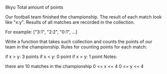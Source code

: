8kyu Total amount of points

Our football team finished the championship. The result of each match look like "x:y". Results of all matches are recorded in the collection.

For example: ["3:1", "2:2", "0:1", ...]

Write a function that takes such collection and counts the points of our team in the championship. Rules for counting points for each match:

if x > y: 3 points
if x < y: 0 point
if x = y: 1 point
Notes:

there are 10 matches in the championship
0 <= x <= 4
0 <= y <= 4